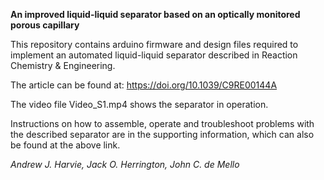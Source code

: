 **An improved liquid-liquid separator based on an optically monitored porous capillary**

This repository contains arduino firmware and design files required to implement an automated liquid-liquid separator described in Reaction Chemistry & Engineering. 

The article can be found at: https://doi.org/10.1039/C9RE00144A

The video file Video_S1.mp4 shows the separator in operation.

Instructions on how to assemble, operate and troubleshoot problems with the described separator are in the supporting information, which can also be found at the above link.

*Andrew J. Harvie, Jack O. Herrington, John C. de Mello*
